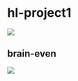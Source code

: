 # hl-project1
<a href="https://codeclimate.com/github/Shlgnaa/hl-project1/maintainability"><img src="https://api.codeclimate.com/v1/badges/b388e60ab2bb5b077096/maintainability" /></a>

<h2>brain-even</h2>
<a href="https://asciinema.org/a/dvckNMh9Bd5nlvkiJqjQ7iDLF" target="_blank"><img src="https://asciinema.org/a/dvckNMh9Bd5nlvkiJqjQ7iDLF.svg" /></a>
